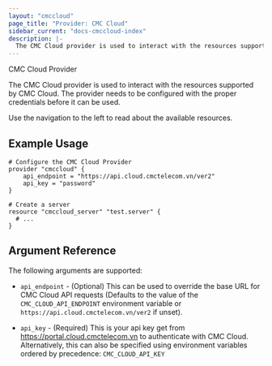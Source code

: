 ```yaml
---
layout: "cmccloud"
page_title: "Provider: CMC Cloud"
sidebar_current: "docs-cmccloud-index"
description: |-
  The CMC Cloud provider is used to interact with the resources supported by CMC Cloud. The provider needs to be configured with the proper credentials before it can be used.
---
```



 CMC Cloud Provider

The CMC Cloud provider is used to interact with the
resources supported by CMC Cloud. The provider needs to be configured
with the proper credentials before it can be used.

Use the navigation to the left to read about the available resources.

## Example Usage

```hcl
# Configure the CMC Cloud Provider
provider "cmccloud" {
    api_endpoint = "https://api.cloud.cmctelecom.vn/ver2"
    api_key = "password"
}

# Create a server
resource "cmccloud_server" "test.server" {
  # ...
}
```

## Argument Reference

The following arguments are supported:
 
* `api_endpoint` - (Optional) This can be used to override the base URL for
  CMC Cloud API requests (Defaults to the value of the `CMC_CLOUD_API_ENDPOINT`
  environment variable or `https://api.cloud.cmctelecom.vn/ver2` if unset).
  
* `api_key` - (Required) This is your api key get from https://portal.cloud.cmctelecom.vn to authenticate with CMC Cloud.  Alternatively, this can also be specified using environment 
  variables ordered by precedence: `CMC_CLOUD_API_KEY`